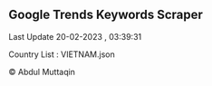 

## Google Trends Keywords Scraper 
 
Last Update 20-02-2023 , 03:39:31

Country List :
VIETNAM.json



© Abdul Muttaqin 
